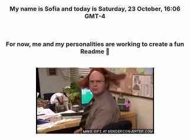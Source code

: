 


<div align="center">
<h3 >My name is Sofia and today is Saturday, 23 October, 16:06 GMT-4</h3><br>
<h3 >For now, me and my personalities are working to create a fun Readme 👋
</h3><br>
<img src='img/dwight.gif' alt='working...'/>
</div>
